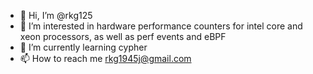 - 👋 Hi, I’m @rkg125
- 👀 I’m interested in hardware performance counters for intel core and xeon processors, as well as perf events and eBPF
- 🌱 I’m currently learning cypher
- 📫 How to reach me rkg1945j@gmail.com

<!---
rkg125/rkg125 is a ✨ special ✨ repository because its `README.md` (this file) appears on your GitHub profile.
You can click the Preview link to take a look at your changes.
--->
